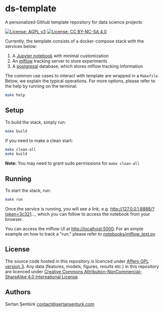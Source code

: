 # ds-template

A personalized Github template repository for data science projects

[![License: AGPL v3](https://img.shields.io/badge/License-AGPL%20v3-ff69b4.svg)](http://www.gnu.org/licenses/agpl-3.0) [![License: CC BY-NC-SA 4.0](https://img.shields.io/badge/License-CC%20BY--NC--SA%204.0-ff69b4.svg)](http://creativecommons.org/licenses/by-nc-sa/4.0/)

Currently, the template consists of a docker-compose stack with the services below:

1. A [Jupyter notebook](https://jupyter.org/) with minimal customization
2. An [mlflow](https://mlflow.org/) tracking server to store experiments
3. A [postgresql](https://www.postgresql.org/) database, which stores mlflow tracking information

The common use cases to interact with template are wrapped in a `Makefile`. Below, we explain the typical operations. For more options, please refer to the help by running on the terminal:

```bash
make help
```

## Setup

To build the stack, simply run:

```bash
make build
```

If you need to make a clean start:

```bash
make clean-all
make build
```

**Note:** You may need to grant sudo permissions for `make clean-all`

## Running

To start the stack, run:

```bash
make run
```

Once the service is running, you will see a link, e.g. http://127.0.0.1:8888/?token=3c321..., which you can follow to access the notebook from your browser.

You can access the mlflow UI at [http://localhost:5000](http://localhost:5000). For an simple example on how to track a "run," please refer to [notebooks/mlflow_test.py](#notebooks/mlflow_test.py)

## License

The source code hosted in this repository is licenced under [Affero GPL version 3](https://www.gnu.org/licenses/agpl-3.0.en.html). Any data (features, models,  figures, results etc.) in this repository are licenced under [Creative Commons Attribution-NonCommercial-ShareAlike 4.0 International License](http://creativecommons.org/licenses/by-nc-sa/4.0/).

## Authors

Sertan Şentürk
contact@sertansenturk.com
